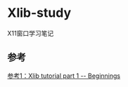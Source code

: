 # Xlib-study
X11窗口学习笔记


## 参考
[参考1：Xlib tutorial part 1 -- Beginnings](http://xopendisplay.hilltopia.ca/2009/Jan/Xlib-tutorial-part-1----Beginnings.html)